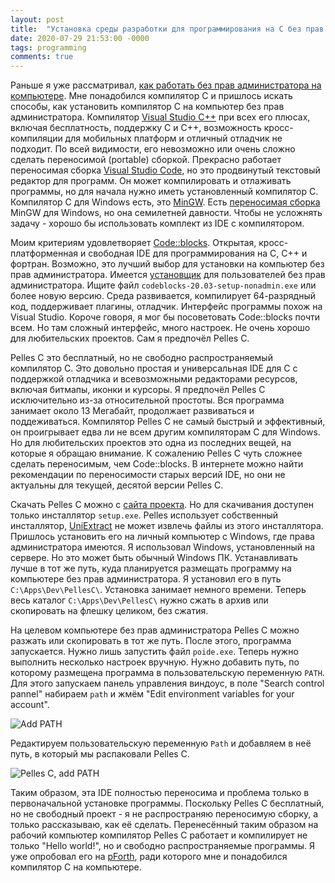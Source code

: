 ```yaml
---
layout: post
title:  "Установка среды разработки для программирования на C без прав администратора"
date: 2020-07-29 21:53:00 -0000
tags: programming
comments: true
---
```


Раньше я уже рассматривал, [как работать без прав администратора на компьютере](/blog/2016/noadmin). Мне понадобился компилятор С и пришлось искать способы, как установить компилятор С на компьютер без прав администратора. Компилятор [Visual Studio C++](https://visualstudio.microsoft.com/ru/vs/features/cplusplus/) при всех его плюсах, включая бесплатность, поддержку C и C++, возможность кросс-компиляции для мобильных платформ и отличный отладчик не подходит. По всей видимости, его невозможно или очень сложно сделать переносимой (portable) сборкой. Прекрасно работает переносимая сборка [Visual Studio Code](https://code.visualstudio.com/docs/editor/portable), но это продвинутый текстовый редактор для программ. Он может компилировать и отлаживать программы, но для начала нужно иметь установленный компилятор С. Компилятор C для Windows есть, это [MinGW](http://www.mingw.org/). Есть [переносимая сборка](https://github.com/jonasstrandstedt/MinGW) MinGW для Windows, но она семилетней давности. 
Чтобы не усложнять задачу - хорошо бы использовать комплект из IDE с компилятором. 

Моим критериям удовлетворяет [Code::blocks](http://www.codeblocks.org/). Открытая, кросс-платформенная и свободная IDE для программирования на С, С++ и фортран. Возможно, это лучший выбор для установки на компьютер без прав администратора. Имеется [установщик](http://www.codeblocks.org/downloads/26) для пользователей без прав администратора. Ищите файл `codeblocks-20.03-setup-nonadmin.exe` или более новую версию. Среда развивается, компилирует 64-разрядный код, поддерживает плагины, отладчик. Интерфейс программы похож на Visual Studio. Короче говоря, я мог бы посоветовать Code::blocks почти всем. Но там сложный интерфейс, много настроек. Не очень хорошо для любительских проектов. Сам я предпочёл Pelles C. 

Pelles C это бесплатный, но не свободно распространяемый компилятор С. Это довольно простая и универсальная IDE для С с поддержкой отладчика и всевозможными редакторами ресурсов, включая битмапы, иконки и курсоры. Я предпочёл Pelles C исключительно из-за относительной простоты. Вся программа занимает около 13 Мегабайт, продолжает развиваться и поддеживаться. Компилятор Pelles C не самый быстрый и эффективный, он проигрывает едва ли не всем другим компиляторам С для Windows. Но для любительских проектов это одна из последних вещей, на которые я обращаю внимание. К сожалению Pelles C чуть сложнее сделать переносимым, чем Code::blocks. В интернете можно найти рекомендации по переносимости старых версий IDE, но они не актуальны для текущей, десятой версии Pelles C.

Скачать Pelles C можно с [сайта проекта](http://www.smorgasbordet.com/pellesc/). Но для скачивания доступен только инсталлятор `setup.exe`. Pelles использует собственный инсталлятор, [UniExtract](https://github.com/Bioruebe/UniExtract2/releases) не может извлечь файлы из этого инсталлятора. Пришлось установить его на личный компьютер с Windows, где права администратора имеются. Я использовал Windows, установленный на сервере. Но это может быть обычный Windows ПК. Устанавливать лучше в тот же путь, куда планируется размещать программу на компьютере без прав администратора. Я установил его в путь `C:\Apps\Dev\PellesC\`. Установка занимает немного времени. Теперь весь каталог `C:\Apps\Dev\PellesC\` нужно сжать в архив или скопировать на флешку целиком, без сжатия.

На целевом компьютере без прав администратора Pelles C можно разжать или скопировать в тот же путь. После этого, программа запускается. Нужно лишь запустить файл `poide.exe`. Теперь нужно выполнить несколько настроек вручную. Нужно добавить путь, по которому размещена программа в пользовательскую переменную `PATH`. Для этого запускаем панель управления виндоус, в поле "Search control pannel" набираем `path` и жмём "Edit environment variables for your account".

![Add PATH](https://res.cloudinary.com/dlqc5rp9l/image/upload/v1595995926/blog/pellesc-path_nlulzt.png)

Редактируем пользовательскую переменную `Path` и добавляем в неё путь, в который мы распаковали Pelles C. 

![Pelles C, add PATH](https://res.cloudinary.com/dlqc5rp9l/image/upload/v1595995926/blog/pellesc-path-add_jp50ft.png)

Таким образом, эта IDE полностью переносима и проблема только в первоначальной установке программы. Поскольку Pelles C бесплатный, но не свободный проект - я не распространяю переносимую сборку, а только рассказываю, как её сделать. Перенесённый таким образом на рабочий компьютер компилятор Pelles C работает и компилирует не только "Hello world!", но и свободно распространяемые программы. Я уже опробовал его на [pForth](https://github.com/philburk/pforth), ради которого мне и понадобился компилятор С на компьютере.